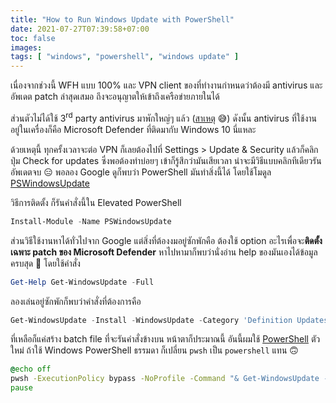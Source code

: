 ```yaml
---
title: "How to Run Windows Update with PowerShell"
date: 2021-07-27T07:39:58+07:00
toc: false
images:
tags: [ "windows", "powershell", "windows update" ]
---
```


เนื่องจากช่วงนี้ WFH แบบ 100% และ VPN client ของที่ทำงานกำหนดว่าต้องมี antivirus และอัพเดต patch ล่าสุดเสมอ ถึงจะอนุญาตให้เข้าถึงเครือข่ายภายในได้

ส่วนตัวไม่ได้ใช้ 3<sup>rd</sup> party antivirus มาพักใหญ่ๆ แล้ว ([สาเหตุ](http://localhost:1313/posts/red-x-blue-pill-2019/#breaking-scada-and-anti-virus-for-fun--profit) 😅) ดังนั้น antivirus ที่ใช้งานอยู่ในเครื่องก็คือ Microsoft Defender ที่ติดมากับ Windows 10 นี่แหละ

ด้วยเหตุนี้ ทุกครั้งเวลาจะต่อ VPN ก็เลยต้องไปที่ Settings > Update & Security แล้วก็คลิก ปุ่ม Check for updates ซึ่งพอต้องทำบ่อยๆ เข้าก็รู้สึกว่ามันเสียเวลา น่าจะมีวิธีแบบคลิกทีเดียวรันอัพเดตจบ 😑 พอลอง Google ดูก็พบว่า PowerShell มันทำสิ่งนี้ได้ โดยใช้โมดูล [PSWindowsUpdate](https://www.powershellgallery.com/packages/PSWindowsUpdate/) 

วิธีการติดตั้ง ก็รันคำสั่งนี้ใน Elevated PowerShell

```powershell
Install-Module -Name PSWindowsUpdate
```

ส่วนวิธีใช้งานหาได้ทั่วไปจาก Google แต่สิ่งที่ต้องงมอยู่ซักพักคือ ต้องใช้ option อะไรเพื่อจะ**ติดตั้งเฉพาะ patch ของ Microsoft Defender** หาไปหามาก็พบว่านั่งอ่าน help ของมันเองได้ข้อมูลครบสุด 🤣 โดยใช้คำสั่ง

```powershell
Get-Help Get-WindowsUpdate -Full
```

ลองเล่นอยู่ซักพักก็พบว่าคำสั่งที่ต้องการคือ

```powershell
Get-WindowsUpdate -Install -WindowsUpdate -Category 'Definition Updates' -AcceptAll
```

ที่เหลือก็แค่สร้าง batch file ที่จะรันคำสั่งข้างบน หน้าตาก็ประมาณนี้ อันนี้ผมใช้ [PowerShell](https://github.com/PowerShell/PowerShell) ตัวใหม่ ถ้าใช้ Windows PowerShell ธรรมดา ก็เปลี่ยน `pwsh` เป็น `powershell` แทน 🙃

```cmd
@echo off
pwsh -ExecutionPolicy bypass -NoProfile -Command "& Get-WindowsUpdate -Verbose -Install -WindowsUpdate -Category 'Definition Updates' -AcceptAll"
pause
```
